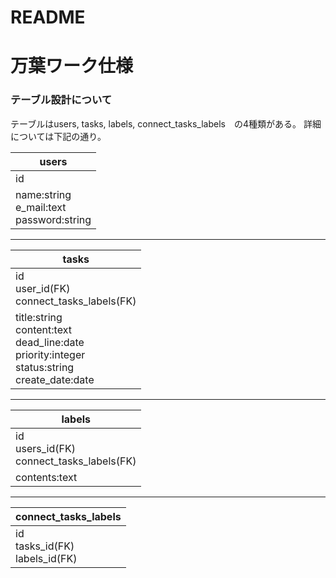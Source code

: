 # README

# 万葉ワーク仕様
### テーブル設計について
テーブルはusers, tasks, labels, connect_tasks_labels　の4種類がある。
詳細については下記の通り。

|users|
|---|
|id|
|name:string<br>e_mail:text<br>password:string|

---

|tasks|
|---|
|id<br>user_id(FK)<br>connect_tasks_labels(FK)|
|title:string<br>content:text<br>dead_line:date<br>priority:integer<br>status:string<br>create_date:date|

---

|labels|
|---|
|id<br>users_id(FK)<br>connect_tasks_labels(FK)|
|contents:text|

---

|connect_tasks_labels|
|---|
|id<br>tasks_id(FK)<br>labels_id(FK)|